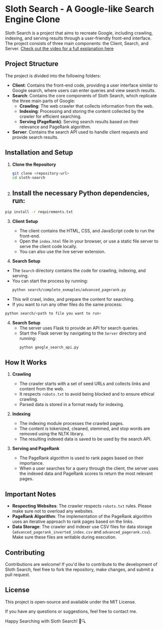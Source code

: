 # Sloth Search - A Google-like Search Engine Clone

Sloth Search is a project that aims to recreate Google, including crawling, indexing, and serving results through a user-friendly front-end interface. The project consists of three main components: the Client, Search, and Server.
[Check out the video for a full explanation here](https://youtu.be/WCpimlH0Kck?si=_zFzrb1cxZinWKo3)

## Project Structure

The project is divided into the following folders:

- **Client**: Contains the front-end code, providing a user interface similar to Google search, where users can enter queries and view search results.
- **Search**: Contains the core components of Sloth Search, which replicate the three main parts of Google:
  - **Crawling**: The web crawler that collects information from the web.
  - **Indexing**: Processing and storing the content collected by the crawler for efficient searching.
  - **Serving (PageRank)**: Serving search results based on their relevance and PageRank algorithm.
- **Server**: Contains the search API used to handle client requests and provide search results.

## Installation and Setup

1. **Clone the Repository**

   ```sh
   git clone <repository-url>
   cd sloth-search
   ```

2. ## Install the necessary Python dependencies, run:

```sh
pip install -r requirements.txt
```

3. **Client Setup**

   - The client contains the HTML, CSS, and JavaScript code to run the front-end.
   - Open the `index.html` file in your browser, or use a static file server to serve the client code locally.
   - You can also use the live server extension.

4. **Search Setup**

- The `Search` directory contains the code for crawling, indexing, and serving.
- You can start the process by running:
  ```sh
  python search/complete_exmaples/advanced_pagerank.py
  ```
- This will crawl, index, and prepare the content for searching.
- If you want to run any other files do the same process:

```sh
python search/<path to file you want to run>
```

4. **Search Setup**
   - The server uses Flask to provide an API for search queries.
   - Start the Flask server by navigating to the `Server` directory and running:
     ```sh
     python google_search_api.py
     ```

## How It Works

1. **Crawling**

   - The crawler starts with a set of seed URLs and collects links and content from the web.
   - It respects `robots.txt` to avoid being blocked and to ensure ethical crawling.
   - Parsed data is stored in a format ready for indexing.

2. **Indexing**

   - The indexing module processes the crawled pages.
   - The content is tokenized, cleaned, stemmed, and stop words are removed using the NLTK library.
   - The resulting indexed data is saved to be used by the search API.

3. **Serving and PageRank**
   - The PageRank algorithm is used to rank pages based on their importance.
   - When a user searches for a query through the client, the server uses the indexed data and PageRank scores to return the most relevant pages.

## Important Notes

- **Respecting Websites**: The crawler respects `robots.txt` rules. Please make sure not to overload any websites.
- **PageRank Algorithm**: The implementation of the PageRank algorithm uses an iterative approach to rank pages based on the links.
- **Data Storage**: The crawler and indexer use CSV files for data storage (`advanced_pagerank_inverted_index.csv` and `advanced_pagerank.csv`). Make sure these files are writable during execution.

## Contributing

Contributions are welcome! If you'd like to contribute to the development of Sloth Search, feel free to fork the repository, make changes, and submit a pull request.

## License

This project is open-source and available under the MIT License.

If you have any questions or suggestions, feel free to contact me.

Happy Searching with Sloth Search! 🦥🔍
